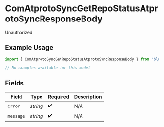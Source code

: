 # ComAtprotoSyncGetRepoStatusAtprotoSyncResponseBody

Unauthorized

## Example Usage

```typescript
import { ComAtprotoSyncGetRepoStatusAtprotoSyncResponseBody } from "bluesky/models/errors";

// No examples available for this model
```

## Fields

| Field              | Type               | Required           | Description        |
| ------------------ | ------------------ | ------------------ | ------------------ |
| `error`            | *string*           | :heavy_check_mark: | N/A                |
| `message`          | *string*           | :heavy_check_mark: | N/A                |